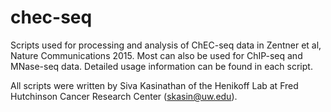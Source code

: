 # chec-seq
Scripts used for processing and analysis of ChEC-seq data in Zentner et al, Nature Communications 2015.  Most can also be used for ChIP-seq and MNase-seq data.  Detailed usage information can be found in each script.

All scripts were written by Siva Kasinathan of the Henikoff Lab at Fred Hutchinson Cancer Research Center (skasin@uw.edu). 
